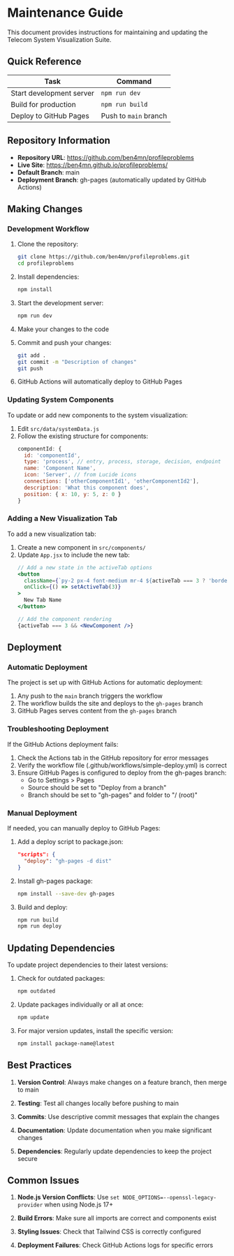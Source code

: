 # Maintenance Guide

This document provides instructions for maintaining and updating the Telecom System Visualization Suite.

## Quick Reference

| Task | Command |
|------|---------|
| Start development server | `npm run dev` |
| Build for production | `npm run build` |
| Deploy to GitHub Pages | Push to `main` branch |

## Repository Information

- **Repository URL**: https://github.com/ben4mn/profileproblems
- **Live Site**: https://ben4mn.github.io/profileproblems/
- **Default Branch**: main
- **Deployment Branch**: gh-pages (automatically updated by GitHub Actions)

## Making Changes

### Development Workflow

1. Clone the repository:
   ```bash
   git clone https://github.com/ben4mn/profileproblems.git
   cd profileproblems
   ```

2. Install dependencies:
   ```bash
   npm install
   ```

3. Start the development server:
   ```bash
   npm run dev
   ```

4. Make your changes to the code

5. Commit and push your changes:
   ```bash
   git add .
   git commit -m "Description of changes"
   git push
   ```

6. GitHub Actions will automatically deploy to GitHub Pages

### Updating System Components

To update or add new components to the system visualization:

1. Edit `src/data/systemData.js`
2. Follow the existing structure for components:
   ```javascript
   componentId: {
     id: 'componentId',
     type: 'process', // entry, process, storage, decision, endpoint
     name: 'Component Name',
     icon: 'Server', // from Lucide icons
     connections: ['otherComponentId1', 'otherComponentId2'],
     description: 'What this component does',
     position: { x: 10, y: 5, z: 0 }
   }
   ```

### Adding a New Visualization Tab

To add a new visualization tab:

1. Create a new component in `src/components/`
2. Update `App.jsx` to include the new tab:
   ```jsx
   // Add a new state in the activeTab options
   <button 
     className={`py-2 px-4 font-medium mr-4 ${activeTab === 3 ? 'border-b-2 border-blue-500 text-blue-600' : 'text-gray-600'}`}
     onClick={() => setActiveTab(3)}
   >
     New Tab Name
   </button>

   // Add the component rendering
   {activeTab === 3 && <NewComponent />}
   ```

## Deployment

### Automatic Deployment

The project is set up with GitHub Actions for automatic deployment:

1. Any push to the `main` branch triggers the workflow
2. The workflow builds the site and deploys to the `gh-pages` branch
3. GitHub Pages serves content from the `gh-pages` branch

### Troubleshooting Deployment

If the GitHub Actions deployment fails:

1. Check the Actions tab in the GitHub repository for error messages
2. Verify the workflow file (.github/workflows/simple-deploy.yml) is correct
3. Ensure GitHub Pages is configured to deploy from the gh-pages branch:
   - Go to Settings > Pages
   - Source should be set to "Deploy from a branch"
   - Branch should be set to "gh-pages" and folder to "/ (root)"

### Manual Deployment

If needed, you can manually deploy to GitHub Pages:

1. Add a deploy script to package.json:
   ```json
   "scripts": {
     "deploy": "gh-pages -d dist"
   }
   ```

2. Install gh-pages package:
   ```bash
   npm install --save-dev gh-pages
   ```

3. Build and deploy:
   ```bash
   npm run build
   npm run deploy
   ```

## Updating Dependencies

To update project dependencies to their latest versions:

1. Check for outdated packages:
   ```bash
   npm outdated
   ```

2. Update packages individually or all at once:
   ```bash
   npm update
   ```

3. For major version updates, install the specific version:
   ```bash
   npm install package-name@latest
   ```

## Best Practices

1. **Version Control**: Always make changes on a feature branch, then merge to main

2. **Testing**: Test all changes locally before pushing to main

3. **Commits**: Use descriptive commit messages that explain the changes

4. **Documentation**: Update documentation when you make significant changes

5. **Dependencies**: Regularly update dependencies to keep the project secure

## Common Issues

1. **Node.js Version Conflicts**: Use `set NODE_OPTIONS=--openssl-legacy-provider` when using Node.js 17+

2. **Build Errors**: Make sure all imports are correct and components exist

3. **Styling Issues**: Check that Tailwind CSS is correctly configured

4. **Deployment Failures**: Check GitHub Actions logs for specific errors
